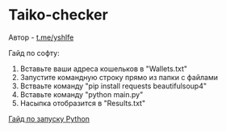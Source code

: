 # Taiko-checker
Автор - [t.me/yshlfe](https://t.me/yshlfe)

Гайд по софту:
1. Вставьте ваши адреса кошельков в "Wallets.txt"
2. Запустите командную строку прямо из папки с файлами
3. Встваьте команду "pip install requests beautifulsoup4"
4. Вставьте команду "python main.py"
5. Насыпка отобразится в "Results.txt"

[Гайд по запуску Python](https://teletype.in/@n4z4v0d/MAa4dmrO_Ij)
